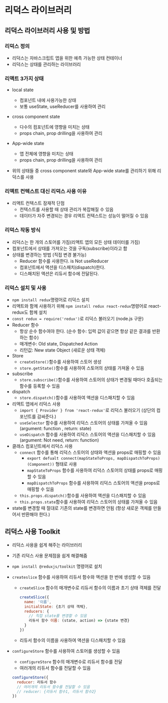 # 리덕스 라이브러리

## 리덕스 라이브러리 사용 및 방법

### 리덕스 정의

- 리덕스는 자바스크립트 앱을 위한 예측 가능한 상태 컨테이너
- 리덕스는 상태를 관리하는 라이브러리

### 리액트 3가지 상태

- local state
  - 컴포넌트 내에 사용가능한 상태
  - 보통 useState, useReducer를 사용하여 관리
- cross component state
  - 다수의 컴포넌트에 영향을 미치는 상태
  - props chain, prop drilling을 사용하여 관리
- App-wide state

  - 앱 전체에 영향을 미치는 상태
  - props chain, prop drilling을 사용하여 관리

- 위의 상태들 중 cross component state와 App-wide state를 관리하기 위해 리덕스를 사용

### 리액트 컨텍스트 대신 리덕스 사용 이유

- 리액트 컨텍스트 잠재적 단점
  - 컨텍스트를 사용할 때 상태 관리가 복잡해질 수 있음
  - 데이터가 자주 변경되는 경우 리액트 컨텍스트는 성능이 떨어질 수 있음

### 리덕스 작동 방식

- 리덕스는 한 개의 스토어를 가짐(리액트 앱의 모든 상태 데이터를 가짐)
- 컴포넌트에서 상태를 가져오는 것을 구독(subscribe)이라고 함
- 상태를 변경하는 방법 (직접 변경 불가능)
  - Reducer 함수를 사용한다. is Not useReducer
  - 컴포넌트에서 액션을 디스패치(dispatch)한다.
  - 디스패치된 액션은 리듀서 함수에 전달된다.

### 리덕스 설치 및 사용

- `npm install redux`명령어로 리덕스 설치
- 리액트와 함께 사용하기 위해 `npm install redux react-redux`명령어로 react-redux도 함께 설치
- `const redux = require('redux')`로 리덕스 불러오기 (node.js 구문)
- Reducer 함수
  - 항상 순수 함수여야 한다. (순수 함수: 입력 값이 같으면 항상 같은 결과를 반환하는 함수)
  - 매개변수: Old state, Dispatched Action
  - 리턴값: New state Object (새로운 상태 객체)
- Store
  - `createStore()`함수를 사용하여 스토어 생성
  - `store.getState()`함수를 사용하여 스토어의 상태를 가져올 수 있음
- subscribe
  - `store.subscribe()`함수를 사용하여 스토어의 상태가 변경될 때마다 호출되는 함수를 등록할 수 있음
- dispatch
  - `store.dispatch()`함수를 사용하여 액션을 디스패치할 수 있음
- 리액트 앱에서 리덕스 사용
  - `import { Provider } from 'react-redux'`로 리덕스 불러오기 (상단의 컴포넌트를 감싸준다.)
  - `useSelector` 함수를 사용하여 리덕스 스토어의 상태를 가져올 수 있음 (argument: function , return: state)
  - `useDispatch` 함수를 사용하여 리덕스 스토어의 액션을 디스패치할 수 있음 (argument: Not need, return: function)
- 클래스 컴포넌트에서 리덕스 사용
  - `connect` 함수를 통해 리덕스 스토어의 상태와 액션을 props로 매핑할 수 있음
    - `export defualt connect(mapStateToProps, mapDispatchToProps)(Component))` 형태로 사용
    - `mapStateToProps` 함수를 사용하여 리덕스 스토어의 상태를 props로 매핑할 수 있음
    - `mapDispatchToProps` 함수를 사용하여 리덕스 스토어의 액션을 props로 매핑할 수 있음
  - `this.props.dispatch()`함수를 사용하여 액션을 디스패치할 수 있음
  - `this.props.state`함수를 사용하여 리덕스 스토어의 상태를 가져올 수 있음
- state를 변경할 때 절대로 기존의 state를 변경하면 안됨 (항상 새로운 객체를 만들어서 반환해야 한다.)

## 리덕스 사용 Toolkit
- 리덕스 사용을 쉽게 해주는 라이브러리
- 기존 리덕스 사용 문제점을 쉽게 해결해줌
- `npm install @reduxjs/toolkit` 명령어로 설치

- `createslice` 함수를 사용하여 리듀서 함수와 액션을 한 번에 생성할 수 있음
  - `createSlice` 함수의 매개변수로 리듀서 함수의 이름과 초기 상태 객체를 전달
    ```javascript
    createSlice({
      name: '이름',
      initialState: {초기 상태 객체},
      reducers: {
        // 직접 state를 변경할 수 있음
        리듀서 함수 이름: (state, action) => {state 변경}
      }
    })
    ```
  - 리듀서 함수의 이름을 사용하여 액션을 디스패치할 수 있음

- `configureStore` 함수를 사용하여 스토어를 생성할 수 있음
  - `configureStore` 함수의 매개변수로 리듀서 함수를 전달
  - 여러개의 리듀서 함수를 전달할 수 있음
  ```javascript
  configureStore({
    reducer: 리듀서 함수
    // 여러개의 리듀서 함수를 전달할 수 있음
    // reducer: {리듀서 함수1, 리듀서 함수2}
  })
  ```